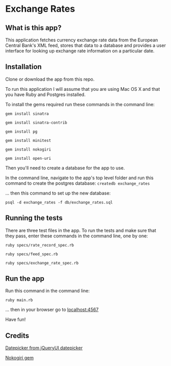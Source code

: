 # Exchange Rates

## What is this app?
This application fetches currency exchange rate data from the European Central Bank's XML feed, stores that data to a database and provides a user interface for looking up exchange rate information on a particular date.

## Installation
Clone or download the app from this repo.

To run this application I will assume that you are using Mac OS X and that you have Ruby and Postgres installed.

To install the gems required run these commands in the command line:

```gem install sinatra```

```gem install sinatra-contrib```

```gem install pg```

```gem install minitest```

```gem install nokogiri```

```gem install open-uri```

Then you'll need to create a database for the app to use.

In the command line, navigate to the app's top level folder and run this command to create the postgres database:
```createdb exchange_rates```

... then this command to set up the new database:

```psql -d exchange_rates -f db/exchange_rates.sql```

## Running the tests
There are three test files in the app. To run the tests and make sure that they pass, enter these commands in the command line, one by one:

```ruby specs/rate_record_spec.rb```

```ruby specs/feed_spec.rb```

```ruby specs/exchange_rate_spec.rb```

## Run the app
Run this command in the command line:

```ruby main.rb```

... then in your browser go to [localhost:4567](localhost:4567)

Have fun!

## Credits
[Datepicker from jQueryUI datepicker](https://jqueryui.com/datepicker/)

[Nokogiri gem](http://www.nokogiri.org/)
